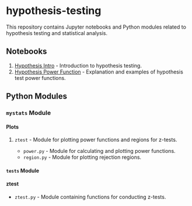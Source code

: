 # hypothesis-testing

This repository contains Jupyter notebooks and Python modules related to hypothesis testing and statistical analysis.

## Notebooks

1. [Hypothesis Intro](Hypothesis_intro.ipynb) - Introduction to hypothesis testing.
2. [Hypothesis Power Function](Hypothesis_power_function.ipynb) - Explanation and examples of hypothesis test power functions.

## Python Modules

### `mystats` Module

#### Plots

1. `ztest` - Module for plotting power functions and regions for z-tests.

   - `power.py` - Module for calculating and plotting power functions.
   - `region.py` - Module for plotting rejection regions.

#### `tests` Module

#### ztest

- `ztest.py` - Module containing functions for conducting z-tests.

